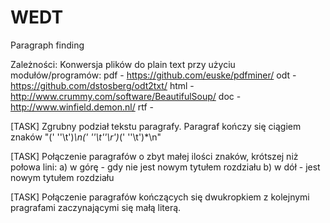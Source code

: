 # WEDT
Paragraph finding

Zależności:
Konwersja plików do plain text przy użyciu modułów/programów:
	pdf - https://github.com/euske/pdfminer/ 
	odt - https://github.com/dstosberg/odt2txt/
	html - http://www.crummy.com/software/BeautifulSoup/
	doc - http://www.winfield.demon.nl/
	rtf - 

[TASK] Zgrubny podział tekstu paragrafy. Paragraf kończy się ciągiem znaków "(' ''\t')*\n(' ''\t''\r')*(' ''\t')*\n"

[TASK] Połączenie paragrafów o zbyt małej ilości znaków, krótszej niż połowa lini:
	a) w górę - gdy nie jest nowym tytułem rozdziału
	b) w dół - jest nowym tytułem rozdziału

[TASK] Połączenie paragrafów kończących się dwukropkiem z kolejnymi pragrafami zaczynającymi się małą literą.
